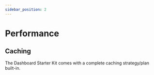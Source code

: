 ```yaml
---
sidebar_position: 2
---
```


# Performance

## Caching

The Dashboard Starter Kit comes with a complete caching strategy/plan built-in.

